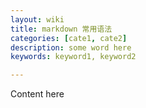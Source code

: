 ```yaml
---
layout: wiki
title: markdown 常用语法
categories: [cate1, cate2]
description: some word here
keywords: keyword1, keyword2

---
```


Content here

